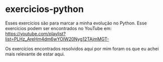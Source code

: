 # exercicios-python

Esses exercícios são para marcar a minha evolução no Python.
Esse exercícios podem ser encontrados no YouTube em: https://youtube.com/playlist?list=PLHz_AreHm4dm6wYOIW20Nyg12TAjmMGT-

Os exercícios encontrados resolvidos aqui por mim foram os que eu achei mais relevante de estar aqui. 
